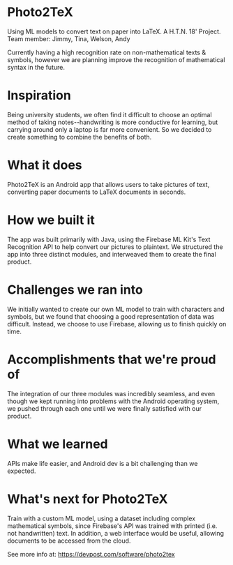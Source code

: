 # Photo2TeX
Using ML models to convert text on paper into LaTeX. A H.T.N. 18' Project. Team member: Jimmy, Tina, Welson, Andy

Currently having a high recognition rate on non-mathematical texts & symbols, however we are planning improve the recognition of mathematical syntax in the future.

# Inspiration
Being university students, we often find it difficult to choose an optimal method of taking notes--handwriting is more conductive for learning, but carrying around only a laptop is far more convenient. So we decided to create something to combine the benefits of both.

# What it does
Photo2TeX is an Android app that allows users to take pictures of text, converting paper documents to LaTeX documents in seconds.

# How we built it
The app was built primarily with Java, using the Firebase ML Kit's Text Recognition API to help convert our pictures to plaintext. We structured the app into three distinct modules, and interweaved them to create the final product.

# Challenges we ran into
We initially wanted to create our own ML model to train with characters and symbols, but we found that choosing a good representation of data was difficult. Instead, we choose to use Firebase, allowing us to finish quickly on time.

# Accomplishments that we're proud of
The integration of our three modules was incredibly seamless, and even though we kept running into problems with the Android operating system, we pushed through each one until we were finally satisfied with our product.

# What we learned
APIs make life easier, and Android dev is a bit challenging than we expected.

# What's next for Photo2TeX
Train with a custom ML model, using a dataset including complex mathematical symbols, since Firebase's API was trained with printed (i.e. not handwritten) text. In addition, a web interface would be useful, allowing documents to be accessed from the cloud.

See more info at: https://devpost.com/software/photo2tex
